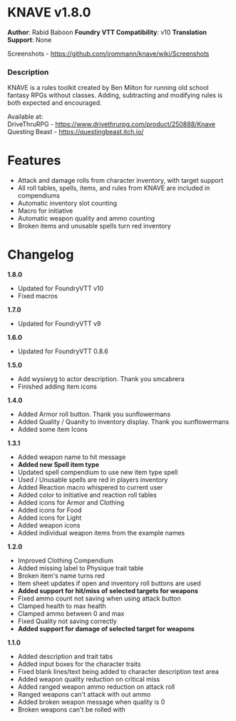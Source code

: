 # KNAVE v1.8.0
**Author**: Rabid Baboon 
**Foundry VTT Compatibility**: v10 
**Translation Support**: None  

Screenshots - <https://github.com/jrommann/knave/wiki/Screenshots>

### Description
KNAVE is a rules toolkit created by Ben Milton for running old school fantasy RPGs without classes. Adding, subtracting and modifying rules is both expected and encouraged. 

Available at:  
DriveThruRPG - <https://www.drivethrurpg.com/product/250888/Knave>  
Questing Beast - <https://questingbeast.itch.io/>  

# Features
- Attack and damage rolls from character inventory, with target support
- All roll tables, spells, items, and rules from KNAVE are included in compendiums
- Automatic inventory slot counting
- Macro for initiative
- Automatic weapon quality and ammo counting
- Broken items and unusable spells turn red inventory

# Changelog
**1.8.0**
 - Updated for FoundryVTT v10
 - Fixed macros

**1.7.0**
 - Updated for FoundryVTT v9

**1.6.0**
 - Updated for FoundryVTT 0.8.6

**1.5.0**   
- Add wysiwyg to actor description. Thank you smcabrera 
- Finished adding item icons

**1.4.0**
- Added Armor roll button. Thank you sunflowermans 
- Added Quality / Quanity to inventory display. Thank you sunflowermans 
- Added some item Icons

**1.3.1**
- Added weapon name to hit message
- **Added new Spell item type**
- Updated spell compendium to use new item type spell
- Used / Unusable spells are red in players inventory
- Added Reaction macro whispered to current user
- Added color to initiative and reaction roll tables
- Added icons for Armor and Clothing
- Added icons for Food
- Added icons for Light
- Added weapon icons
- Added individual weapon items from the example names

**1.2.0**
- Improved Clothing Compendium
- Added missing label to Physique trait table
- Broken item's name turns red
- Item sheet updates if open and inventory roll buttons are used
- **Added support for hit/miss of selected targets for weapons**
- Fixed ammo count not saving when using attack button
- Clamped health to max health
- Clamped ammo between 0 and max
- Fixed Quality not saving correctly
- **Added support for damage of selected target for weapons**

**1.1.0**
- Added description and trait tabs
- Added input boxes for the character traits
- Fixed blank lines/text being added to character description text area
- Added weapon quality reduction on critical miss
- Added ranged weapon ammo reduction on attack roll
- Ranged weapons can't attack with out ammo
- Added broken weapon message when quality is 0
- Broken weapons can't be rolled with